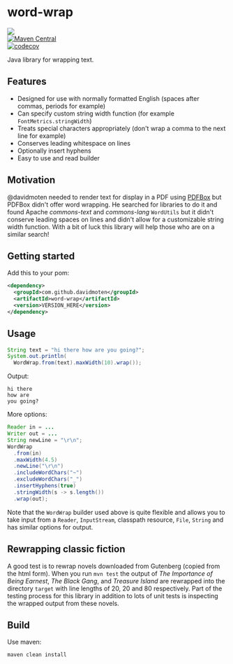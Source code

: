 # word-wrap
<a href="https://travis-ci.org/davidmoten/word-wrap"><img src="https://travis-ci.org/davidmoten/word-wrap.svg"/></a><br/>
[![Maven Central](https://maven-badges.herokuapp.com/maven-central/com.github.davidmoten/word-wrap/badge.svg?style=flat)](https://maven-badges.herokuapp.com/maven-central/com.github.davidmoten/word-wrap)<br/>
[![codecov](https://codecov.io/gh/davidmoten/word-wrap/branch/master/graph/badge.svg)](https://codecov.io/gh/davidmoten/word-wrap)

Java library for wrapping text.

## Features
* Designed for use with normally formatted English (spaces after commas, periods for example)
* Can specify custom string width function (for example `FontMetrics.stringWidth`)
* Treats special characters appropriately (don't wrap a comma to the next line for example)
* Conserves leading whitespace on lines
* Optionally insert hyphens
* Easy to use and read builder

## Motivation
@davidmoten needed to render text for display in a PDF using [PDFBox](https://pdfbox.apache.org/) but PDFBox didn't offer word wrapping. He searched for libraries to do it and found Apache *commons-text* and *commons-lang* `WordUtils` but it didn't conserve leading spaces on lines and didn't allow for a customizable string width function. With a bit of luck this library will help those who are on a similar search!

## Getting started
Add this to your pom:

```xml
<dependency>
  <groupId>com.github.davidmoten</groupId>
  <artifactId>word-wrap</artifactId>
  <version>VERSION_HERE</version>
</dependency>
```

## Usage
```java
String text = "hi there how are you going?";
System.out.println(
  WordWrap.from(text).maxWidth(10).wrap());
```
Output:
```
hi there
how are
you going?
```
More options:

```java
Reader in = ...
Writer out = ...
String newLine = "\r\n";
WordWrap
  .from(in)
  .maxWidth(4.5)
  .newLine("\r\n")
  .includeWordChars("~")
  .excludeWordChars("_")
  .insertHyphens(true)
  .stringWidth(s -> s.length())
  .wrap(out);
```

Note that the `WordWrap` builder used above is quite flexible and allows you to take input from a `Reader`, `InputStream`, classpath resource, `File`, `String` and has similar options for output.

## Rewrapping classic fiction
A good test is to rewrap novels downloaded from Gutenberg (copied from the html form). When you run `mvn test` the output of *The Importance of Being Earnest*, *The Black Gang*, and *Treasure Island* are rewrapped into the directory `target` with line lengths of 20, 20 and 80 respectively. Part of the testing process for this library in addition to lots of unit tests is inspecting the wrapped output from these novels.

## Build
Use maven:
```bash
maven clean install
```

